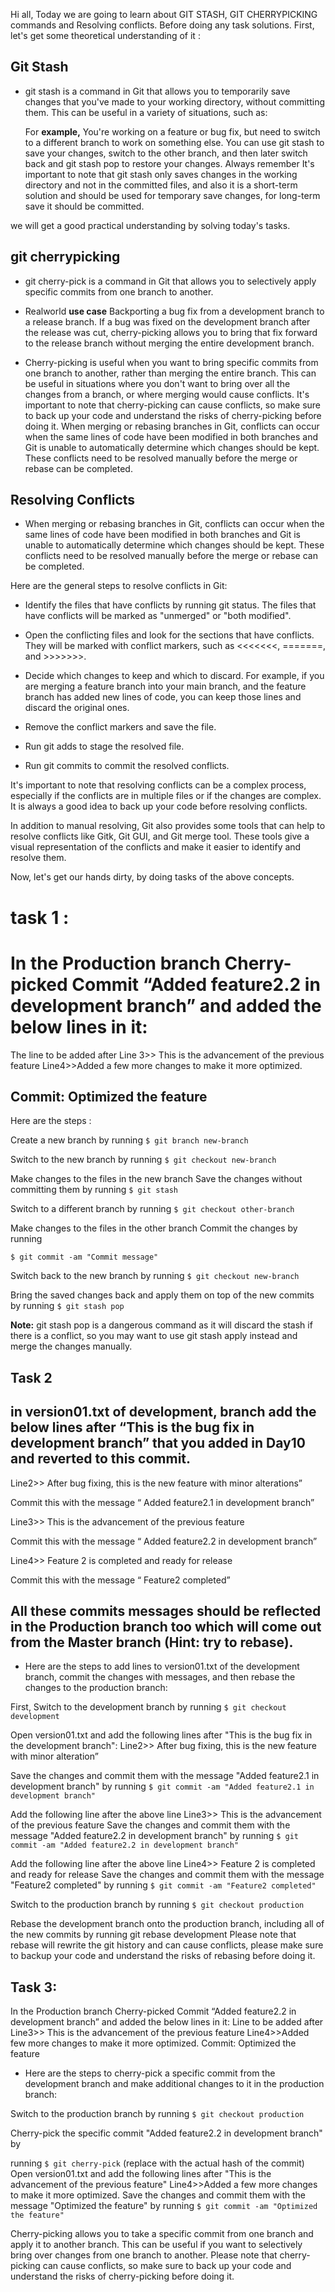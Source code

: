 Hi all, Today we are going to learn about GIT STASH, GIT CHERRYPICKING commands and Resolving conflicts. Before doing any task solutions. First, let's get some theoretical understanding of it :

## Git Stash

* git stash is a command in Git that allows you to temporarily save changes that you've made to your working directory, without committing them. This can be useful in a variety of situations, such as:
    
    For **example,** You're working on a feature or bug fix, but need to switch to a different branch to work on something else. You can use git stash to save your changes, switch to the other branch, and then later switch back and git stash pop to restore your changes. Always remember It's important to note that git stash only saves changes in the working directory and not in the committed files, and also it is a short-term solution and should be used for temporary save changes, for long-term save it should be committed.
    

we will get a good practical understanding by solving today's tasks.

## git cherrypicking

* git cherry-pick is a command in Git that allows you to selectively apply specific commits from one branch to another.
    
* Realworld **use case** Backporting a bug fix from a development branch to a release branch. If a bug was fixed on the development branch after the release was cut, cherry-picking allows you to bring that fix forward to the release branch without merging the entire development branch.
    
* Cherry-picking is useful when you want to bring specific commits from one branch to another, rather than merging the entire branch. This can be useful in situations where you don't want to bring over all the changes from a branch, or where merging would cause conflicts. It's important to note that cherry-picking can cause conflicts, so make sure to back up your code and understand the risks of cherry-picking before doing it. When merging or rebasing branches in Git, conflicts can occur when the same lines of code have been modified in both branches and Git is unable to automatically determine which changes should be kept. These conflicts need to be resolved manually before the merge or rebase can be completed.
    

## Resolving Conflicts

* When merging or rebasing branches in Git, conflicts can occur when the same lines of code have been modified in both branches and Git is unable to automatically determine which changes should be kept. These conflicts need to be resolved manually before the merge or rebase can be completed.
    

Here are the general steps to resolve conflicts in Git:

* Identify the files that have conflicts by running git status. The files that have conflicts will be marked as "unmerged" or "both modified".
    
* Open the conflicting files and look for the sections that have conflicts. They will be marked with conflict markers, such as &lt;&lt;&lt;&lt;&lt;&lt;&lt;, =======, and &gt;&gt;&gt;&gt;&gt;&gt;&gt;.
    
* Decide which changes to keep and which to discard. For example, if you are merging a feature branch into your main branch, and the feature branch has added new lines of code, you can keep those lines and discard the original ones.
    
* Remove the conflict markers and save the file.
    
* Run git adds to stage the resolved file.
    
* Run git commits to commit the resolved conflicts.
    

It's important to note that resolving conflicts can be a complex process, especially if the conflicts are in multiple files or if the changes are complex. It is always a good idea to back up your code before resolving conflicts.

In addition to manual resolving, Git also provides some tools that can help to resolve conflicts like Gitk, Git GUI, and Git merge tool. These tools give a visual representation of the conflicts and make it easier to identify and resolve them.

Now, let's get our hands dirty, by doing tasks of the above concepts.

# task 1 :

# In the Production branch Cherry-picked Commit “Added feature2.2 in development branch” and added the below lines in it:

The line to be added after Line 3&gt;&gt; This is the advancement of the previous feature Line4&gt;&gt;Added a few more changes to make it more optimized.

## Commit: Optimized the feature

Here are the steps :

Create a new branch by running `$ git branch new-branch`

Switch to the new branch by running `$ git checkout new-branch`

Make changes to the files in the new branch Save the changes without committing them by running `$ git stash`

Switch to a different branch by running `$ git checkout other-branch`

Make changes to the files in the other branch Commit the changes by running

`$ git commit -am "Commit message"`

Switch back to the new branch by running `$ git checkout new-branch`

Bring the saved changes back and apply them on top of the new commits by running `$ git stash pop`

**Note:** git stash pop is a dangerous command as it will discard the stash if there is a conflict, so you may want to use git stash apply instead and merge the changes manually.

## Task 2

## in version01.txt of development, branch add the below lines after “This is the bug fix in development branch” that you added in Day10 and reverted to this commit.

Line2&gt;&gt; After bug fixing, this is the new feature with minor alterations”

Commit this with the message “ Added feature2.1 in development branch”

Line3&gt;&gt; This is the advancement of the previous feature

Commit this with the message “ Added feature2.2 in development branch”

Line4&gt;&gt; Feature 2 is completed and ready for release

Commit this with the message “ Feature2 completed”

## All these commits messages should be reflected in the Production branch too which will come out from the Master branch (Hint: try to rebase).

* Here are the steps to add lines to version01.txt of the development branch, commit the changes with messages, and then rebase the changes to the production branch:
    

First, Switch to the development branch by running `$ git checkout development`

Open version01.txt and add the following lines after "This is the bug fix in the development branch": Line2&gt;&gt; After bug fixing, this is the new feature with minor alteration”

Save the changes and commit them with the message "Added feature2.1 in development branch" by running `$ git commit -am "Added feature2.1 in development branch"`

Add the following line after the above line Line3&gt;&gt; This is the advancement of the previous feature Save the changes and commit them with the message "Added feature2.2 in development branch" by running `$ git commit -am "Added feature2.2 in development branch"`

Add the following line after the above line Line4&gt;&gt; Feature 2 is completed and ready for release Save the changes and commit them with the message "Feature2 completed" by running `$ git commit -am "Feature2 completed"`

Switch to the production branch by running `$ git checkout production`

Rebase the development branch onto the production branch, including all of the new commits by running git rebase development Please note that rebase will rewrite the git history and can cause conflicts, please make sure to backup your code and understand the risks of rebasing before doing it.

## Task 3:

In the Production branch Cherry-picked Commit “Added feature2.2 in development branch” and added the below lines in it: Line to be added after Line3&gt;&gt; This is the advancement of the previous feature Line4&gt;&gt;Added few more changes to make it more optimized. Commit: Optimized the feature

* Here are the steps to cherry-pick a specific commit from the development branch and make additional changes to it in the production branch:
    

Switch to the production branch by running `$ git checkout production`

Cherry-pick the specific commit "Added feature2.2 in development branch" by

running `$ git cherry-pick` (replace with the actual hash of the commit) Open version01.txt and add the following lines after "This is the advancement of the previous feature" Line4&gt;&gt;Added a few more changes to make it more optimized. Save the changes and commit them with the message "Optimized the feature" by running `$ git commit -am "Optimized the feature"`

Cherry-picking allows you to take a specific commit from one branch and apply it to another branch. This can be useful if you want to selectively bring over changes from one branch to another. Please note that cherry-picking can cause conflicts, so make sure to back up your code and understand the risks of cherry-picking before doing it.

